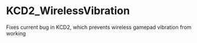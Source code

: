 # KCD2_WirelessVibration
Fixes current bug in KCD2, which prevents wireless gamepad vibration from working
